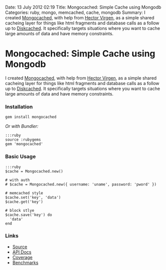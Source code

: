 Date: 13 July 2012 02:19
Title: Mongocached: Simple Cache using Mongodb
Categories: ruby, mongo, memcached, cache, mongodb
Summary: I created [Mongocached](http://mongocached.mervine.net/), with help from [Hector Virgen](http://www.virgentech.com/), as a simple shared cacheing layer for things like html fragments and database calls as a follow up to [Diskcached](http://mongocached.mervine.net/). It specifically targets situations where you want to cache large amounts of data and have memory constraints.

# Mongocached: Simple Cache using Mongodb

I created [Mongocached](http://mongocached.mervine.net/), with help from [Hector Virgen](http://www.virgentech.com/), as a simple shared cacheing layer for things like html fragments and database calls as a follow up to [Diskcached](http://mongocached.mervine.net/). It specifically targets situations where you want to cache large amounts of data and have memory constraints.

### Installation

    gem install mongocached

*Or with Bundler:*

    :::ruby
    source :rubygems
    gem 'mongocached'



### Basic Usage

    :::ruby
    $cache = Mongocached.new()

    # with auth
    # $cache = Mongocached.new({ username: 'uname', password: 'pword' })

    # memcached style
    $cache.set('key', 'data')
    $cache.get('key')

    # block stlye
    $cache.save('key') do
      'data'
    end


### Links

* [Source](https://github.com/rubyops/mongocached)
* [API Docs](http://rubyops.github.com/mongocached/doc/)
* [Coverage](http://rubyops.github.com/mongocached/coverage/)
* [Benchmarks](https://github.com/rubyops/mongocached/blob/master/Benchmark.md)
